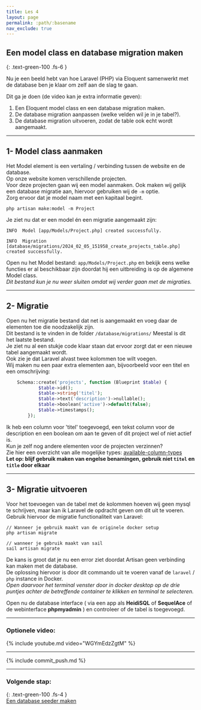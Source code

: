 ```yaml
---
title: Les 4 
layout: page 
permalink: :path/:basename 
nav_exclude: true
---
```


## Een model class en database migration maken
{: .text-green-100 .fs-6 }

Nu je een beeld hebt van hoe Laravel (PHP) via Eloquent samenwerkt met de database ben je klaar om zelf aan de slag te gaan.

Dit ga je doen (de video kan je extra informatie geven):

1. Een Eloquent model class en een database migration maken.
2. De database migration aanpassen (welke velden wil je in je tabel?).
3. De database migration uitvoeren, zodat de table ook echt wordt aangemaakt.

---
## 1- Model class aanmaken
Het Model element is een vertaling / verbinding tussen de website en de database.  
Op onze website komen verschillende projecten.  
Voor deze projecten gaan wij een model aanmaken. 
Ook maken wij gelijk een database migratie aan, hiervoor gebruiken wij de `-m` optie.  
Zorg ervoor dat je model naam met een kapitaal begint.
```shell
php artisan make:model -m Project
```

Je ziet nu dat er een model én een migratie aangemaakt zijn:
```
INFO  Model [app/Models/Project.php] created successfully.

INFO  Migration [database/migrations/2024_02_05_151958_create_projects_table.php] created successfully.
```

Open nu het Model bestand: `app/Models/Project.php` en bekijk eens welke functies er al beschikbaar zijn doordat hij een uitbreiding is op de algemene Model class.    
_Dit bestand kun je nu weer sluiten omdat wij verder gaan met de migraties._

---
## 2- Migratie
Open nu het migratie bestand dat net is aangemaakt en voeg daar de elementen toe die noodzakelijk zijn.  
Dit bestand is te vinden in de folder `/database/migrations/` Meestal is dit het laatste bestand.  
Je ziet nu al een stukje code klaar staan dat ervoor zorgt dat er een nieuwe tabel aangemaakt wordt.  
Ook zie je dat Laravel alvast twee kolommen toe wilt voegen.  
Wij maken nu een paar extra elementen aan, bijvoorbeeld voor een titel en een omschrijving:
```php
    Schema::create('projects', function (Blueprint $table) {
            $table->id();
            $table->string('titel');
            $table->text('description')->nullable();
            $table->boolean('active')->default(false);
            $table->timestamps();
        });
```
Ik heb een column voor 'titel' toegevoegd, een tekst column voor de description en een boolean om aan te geven of dit project wel of niet actief is.  
Kun je zelf nog andere elementen voor de projecten verzinnen?  
Zie hier een overzicht van alle mogelijke types: [available-column-types](https://laravel.com/docs/10.x/migrations#available-column-types)  
**Let op: blijf gebruik maken van engelse benamingen, gebruik niet `titel` en `title` door elkaar**

--- 
## 3- Migratie uitvoeren
Voor het toevoegen van de tabel met de kolommen hoeven wij geen mysql te schrijven, maar kan ik Laravel de opdracht geven om dit uit te voeren. 
Gebruik hiervoor de migratie functionaliteit van Laravel:
```shell
// Wanneer je gebruik maakt van de originele docker setup
php artisan migrate
```
```shell
// wanneer je gebruik maakt van sail
sail artisan migrate
```
De kans is groot dat je nu een error ziet doordat Artisan geen verbinding kan maken met de database.  
De oplossing hiervoor is door dit commando uit te voeren vanaf de `laravel` / `php` instance in Docker.  
_Open daarvoor het terminal venster door in docker desktop op de drie puntjes achter de betreffende container te klikken en terminal te selecteren._

Open nu de database interface ( via een app als **HeidiSQL** of **SequelAce** of de webinterface **phpmyadmin** ) en controleer of de tabel is toegevoegd.   

---
### Optionele video:
{% include youtube.md video="WGYmEdzZgtM" %}

---

{% include commit_push.md %}

---
### Volgende stap:
{: .text-green-100 .fs-4 }  
[Een database seeder maken](model-migration-seeders)


